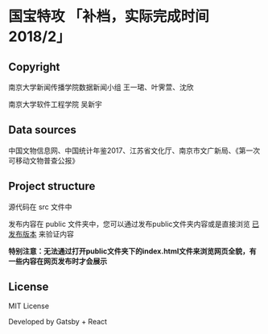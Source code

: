 # 国宝特攻 「补档，实际完成时间 2018/2」

## Copyright

南京大学新闻传播学院数据新闻小组 王一珺、叶霁萱、沈欣

南京大学软件工程学院 吴新宇

## Data sources

中国文物信息网、中国统计年鉴2017、江苏省文化厅、南京市文广新局、《第一次可移动文物普查公报》

## Project structure

源代码在 src 文件中

发布内容在 public 文件夹中，您可以通过发布public文件夹内容或是直接浏览 [已发布版本](https://shen.netlify.com) 来验证内容

**特别注意：无法通过打开public文件夹下的index.html文件来浏览网页全貌，有一些内容在网页发布时才会展示**

## License

MIT License

Developed by Gatsby + React
